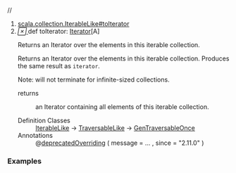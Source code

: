 //
<ol>
<li><a href="https://www.scala-lang.org/api/2.12.3/scala/collection/mutable/ArrayBuffer.html#toIterator:Iterator[A]">scala.collection.IterableLike#toIterator</a></li>
<li name="scala.collection.IterableLike#toIterator" visbl="pub" class="indented0 " data-isabs="false" fullcomment="yes" group="Ungrouped"> <a id="toIterator:Iterator[A]"></a> <span class="permalink"> <a href="../../../scala/collection/mutable/ArrayBuffer.html#toIterator:Iterator[A]" title="Permalink"> <i class="material-icons"></i> </a> </span> <span class="modifier_kind"> <span class="modifier"></span> <span class="kind">def</span> </span> <span class="symbol"> <span class="name">toIterator</span><span class="result">: <a href="../Iterator.html" class="extype" name="scala.collection.Iterator">Iterator</a>[<span class="extype" name="scala.collection.mutable.ArrayBuffer.A">A</span>]</span> </span> <p class="shortcomment cmt">Returns an Iterator over the elements in this iterable collection.</p>
 <div class="fullcomment">
  <div class="comment cmt">
   <p>Returns an Iterator over the elements in this iterable collection. Produces the same result as <code>iterator</code>.</p>
   <p> Note: will not terminate for infinite-sized collections. </p>
  </div>
  <dl class="paramcmts block">
   <dt>
    returns
   </dt>
   <dd class="cmt">
    <p>an Iterator containing all elements of this iterable collection.</p>
   </dd>
  </dl>
  <dl class="attributes block"> 
   <dt>
    Definition Classes
   </dt>
   <dd>
    <a href="../IterableLike.html" class="extype" name="scala.collection.IterableLike">IterableLike</a> → 
    <a href="../TraversableLike.html" class="extype" name="scala.collection.TraversableLike">TraversableLike</a> → 
    <a href="../GenTraversableOnce.html" class="extype" name="scala.collection.GenTraversableOnce">GenTraversableOnce</a>
   </dd>
   <dt>
    Annotations
   </dt>
   <dd> 
    <span class="name">@<a href="../../deprecatedOverriding.html" class="extype" name="scala.deprecatedOverriding">deprecatedOverriding</a></span>
    <span class="args">(<span> message = <span class="defval" name="&quot;toIterator should stay consistent with iterator for all Iterables: override iterator instead.&quot;">...</span> </span>, <span> since = <span class="symbol">"2.11.0"</span> </span>)</span> 
   </dd>
  </dl>
 </div> </li>
        </ol>


### Examples















